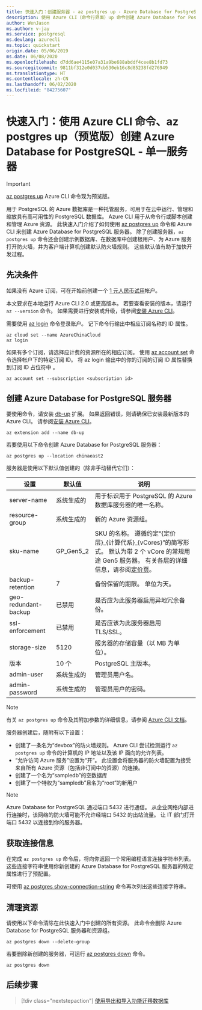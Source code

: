 ```yaml
---
title: 快速入门：创建服务器 - az postgres up - Azure Database for PostgreSQL（单一服务器）
description: 使用 Azure CLI（命令行界面）up 命令创建 Azure Database for PostgreSQL - 单一服务器的快速入门指南。
author: WenJason
ms.author: v-jay
ms.service: postgresql
ms.devlang: azurecli
ms.topic: quickstart
origin.date: 05/06/2019
ms.date: 06/08/2020
ms.openlocfilehash: d7dd6ae4115e07a31a9be688abddf4cee8b1fd73
ms.sourcegitcommit: 9811bf312e0d037cb530eb16c8d85238fd276949
ms.translationtype: HT
ms.contentlocale: zh-CN
ms.lasthandoff: 06/02/2020
ms.locfileid: "84275607"
---
```

# <a name="quickstart-use-an-azure-cli-command-az-postgres-up-preview-to-create-an-azure-database-for-postgresql---single-server"></a>快速入门：使用 Azure CLI 命令、az postgres up（预览版）创建 Azure Database for PostgreSQL - 单一服务器

> [!IMPORTANT]
> [az postgres up](https://docs.microsoft.com/cli/azure/ext/db-up/postgres#ext-db-up-az-postgres-up) Azure CLI 命令现为预览版。

用于 PostgreSQL 的 Azure 数据库是一种托管服务，可用于在云中运行、管理和缩放具有高可用性的 PostgreSQL 数据库。 Azure CLI 用于从命令行或脚本创建和管理 Azure 资源。 此快速入门介绍了如何使用 [az postgres up](https://docs.microsoft.com/cli/azure/ext/db-up/postgres#ext-db-up-az-postgres-up) 命令和 Azure CLI 来创建 Azure Database for PostgreSQL 服务器。 除了创建服务器，`az postgres up` 命令还会创建示例数据库、在数据库中创建根用户、为 Azure 服务打开防火墙，并为客户端计算机创建默认防火墙规则。 这些默认值有助于加快开发过程。

## <a name="prerequisites"></a>先决条件

如果没有 Azure 订阅，可在开始前创建一个 [1 元人民币试用](https://www.azure.cn/zh-cn/pricing/1rmb-trial-full/?form-type=identityauth)帐户。

本文要求在本地运行 Azure CLI 2.0 或更高版本。 若要查看安装的版本，请运行 `az --version` 命令。 如果需要进行安装或升级，请参阅[安装 Azure CLI](/cli/install-azure-cli)。

需要使用 [az login](/cli/authenticate-azure-cli?view=interactive-log-in) 命令登录账户。 记下命令行输出中相应订阅名称的 ID 属性。

```azurecli
az cloud set --name AzureChinaCloud
az login
```

如果有多个订阅，请选择应计费的资源所在的相应订阅。 使用 [az account set](/cli/account) 命令选择帐户下的特定订阅 ID。 将 az login 输出中的你的订阅的订阅 ID 属性替换到订阅 ID 占位符中 。

```azurecli
az account set --subscription <subscription id>
```

## <a name="create-an-azure-database-for-postgresql-server"></a>创建 Azure Database for PostgreSQL 服务器

要使用命令，请安装 [db-up](https://docs.microsoft.com/cli/azure/ext/db-up) 扩展。 如果返回错误，则请确保已安装最新版本的 Azure CLI。 请参阅[安装 Azure CLI](/cli/install-azure-cli)。

```azurecli
az extension add --name db-up
```

若要使用以下命令创建 Azure Database for PostgreSQL 服务器：

```azurecli
az postgres up --location chinaeast2
```

服务器是使用以下默认值创建的（除非手动替代它们）：

**设置** | **默认值** | **说明**
---|---|---
server-name | 系统生成的 | 用于标识用于 PostgreSQL 的 Azure 数据库服务器的唯一名称。
resource-group | 系统生成的 | 新的 Azure 资源组。
sku-name | GP_Gen5_2 | SKU 的名称。 遵循约定“{定价层}\_{计算代系}\_{vCores}”的简写形式。 默认为带 2 个 vCore 的常规用途 Gen5 服务器。 有关各层的详细信息，请参阅[定价页](https://azure.cn/pricing/details/postgresql/)。
backup-retention | 7 | 备份保留的期限。 单位为天。
geo-redundant-backup | 已禁用 | 是否应为此服务器启用异地冗余备份。
ssl-enforcement | 已禁用 | 是否应该为此服务器启用 TLS/SSL。
storage-size | 5120 | 服务器的存储容量（以 MB 为单位）。
版本 | 10 个 | PostgreSQL 主版本。
admin-user | 系统生成的 | 管理员用户名。
admin-password | 系统生成的 | 管理员用户的密码。

> [!NOTE]
> 有关 `az postgres up` 命令及其附加参数的详细信息，请参阅 [Azure CLI 文档](https://docs.microsoft.com/cli/azure/ext/db-up/postgres#ext-db-up-az-postgres-up)。

服务器创建后，随附有以下设置：

- 创建了一条名为“devbox”的防火墙规则。 Azure CLI 尝试检测运行 `az postgres up` 命令的计算机的 IP 地址以及该 IP 面向的允许列表。
- “允许访问 Azure 服务”设置为“开”。 此设置会将服务器的防火墙配置为接受来自所有 Azure 资源（包括非订阅中的资源）的连接。
- 创建了一个名为“sampledb”的空数据库
- 创建了一个特权为“sampledb”且名为“root”的新用户

> [!NOTE]
> Azure Database for PostgreSQL 通过端口 5432 进行通信。 从企业网络内部进行连接时，该网络的防火墙可能不允许经端口 5432 的出站流量。 让 IT 部门打开端口 5432 以连接到你的服务器。

## <a name="get-the-connection-information"></a>获取连接信息

在完成 `az postgres up` 命令后，将向你返回一个常用编程语言连接字符串列表。 这些连接字符串使用你新创建的 Azure Database for PostgreSQL 服务器的特定属性进行了预配置。

可使用 [az postgres show-connection-string](https://docs.microsoft.com/cli/azure/ext/db-up/postgres#ext-db-up-az-postgres-show-connection-string) 命令再次列出这些连接字符串。

## <a name="clean-up-resources"></a>清理资源

请使用以下命令清除在此快速入门中创建的所有资源。 此命令会删除 Azure Database for PostgreSQL 服务器和资源组。

```azurecli
az postgres down --delete-group
```

若要删除新创建的服务器，可运行 [az postgres down](https://docs.microsoft.com/cli/azure/ext/db-up/postgres#ext-db-up-az-postgres-down) 命令。

```azurecli
az postgres down
```

## <a name="next-steps"></a>后续步骤

> [!div class="nextstepaction"]
> [使用导出和导入功能迁移数据库](./howto-migrate-using-export-and-import.md)
